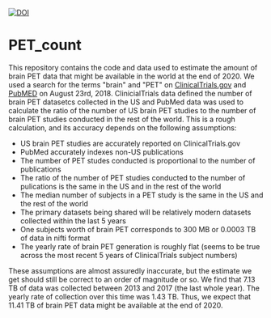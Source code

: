 [![DOI](https://zenodo.org/badge/146315452.svg)](https://zenodo.org/badge/latestdoi/146315452)

# PET_count

This repository contains the code and data used to estimate the amount of brain PET data that might be available in the world at the end of 2020. We used a search for the terms "brain" and "PET" on [ClinicalTrials.gov](https://clinicaltrials.gov/) and [PubMED](https://www.ncbi.nlm.nih.gov/pubmed) on August 23rd, 2018. ClinicialTrials data defined the number of brain PET datasetcs collected in the US and PubMed data was used to calculate the ratio of the number of US brain PET studies to the number of brain PET studies conducted in the rest of the world. This is a rough calculation, and its accuracy depends on the following assumptions:
* US brain PET studies are accurately reported on ClinicalTrials.gov
* PubMed accurately indexes non-US publications
* The number of PET studes conducted is proportional to the number of publications
* The ratio of the number of PET studies conducted to the number of pulications is the same in the US and in the rest of the world
* The median number of subjects in a PET study is the same in the US and the rest of the world
* The primary datasets being shared will be relatively modern datasets collected within the last 5 years
* One subjects worth of brain PET corresponds to 300 MB or 0.0003 TB of data in nifti format
* The yearly rate of brain PET generation is roughly flat (seems to be true across the most recent 5 years of ClinicalTrials subject numbers)

These assumptions are almost assuredly inaccurate, but the estimate we get should still be correct to an order of magnitude or so. We find that 7.13 TB of data was collected between 2013 and 2017 (the last whole year). The yearly rate of collection over this time was 1.43 TB. Thus, we expect that 11.41 TB of brain PET data might be available at the end of 2020.
